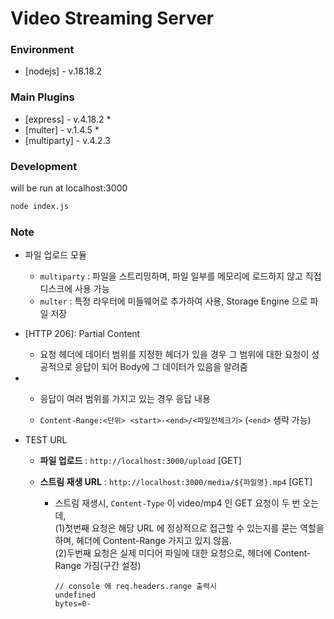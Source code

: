 # Video Streaming Server

### Environment

-   [nodejs] - v.18.18.2

### Main Plugins

-   [express] - v.4.18.2 \*
-   [multer] - v.1.4.5 \*
-   [multiparty] - v.4.2.3

### Development

will be run at localhost:3000

```bash
node index.js
```

### Note

-   파일 업로드 모듈

    -   `multiparty` : 파일을 스트리밍하며, 파일 일부를 메모리에 로드하지 않고 직접 디스크에 사용 가능
    -   `multer` : 특정 라우터에 미들웨어로 추가하여 사용, Storage Engine 으로 파일 저장

-   [HTTP 206]: Partial Content

    -   요청 헤더에 데이터 범위를 지정한 헤더가 있을 경우 그 범위에 대한 요청이 성공적으로 응답이 되어 Body에 그 데이터가 있음을 알려줌

-   [응답 헤더]: Content-Range

    -   응답이 여러 범위를 가지고 있는 경우 응답 내용

    -   `Content-Range:<단위> <start>-<end>/<파일전체크기>` (`<end>` 생략 가능)

-   TEST URL

    -   **파일 업로드** : `http://localhost:3000/upload` [GET]
    -   **스트림 재생 URL** : `http://localhost:3000/media/${파일명}.mp4` [GET]

        -   스트림 재생시, `Content-Type` 이 video/mp4 인 GET 요청이 두 번 오는데,  
            (1)첫번째 요청은 해당 URL 에 정상적으로 접근할 수 있는지를 묻는 역할을 하며, 헤더에 Content-Range 가지고 있지 않음.  
            (2)두번째 요청은 실제 미디어 파일에 대한 요청으로, 헤더에 Content-Range 가짐(구간 설정)

            ```
            // console 에 req.headers.range 출력시
            undefined
            bytes=0-
            ```
